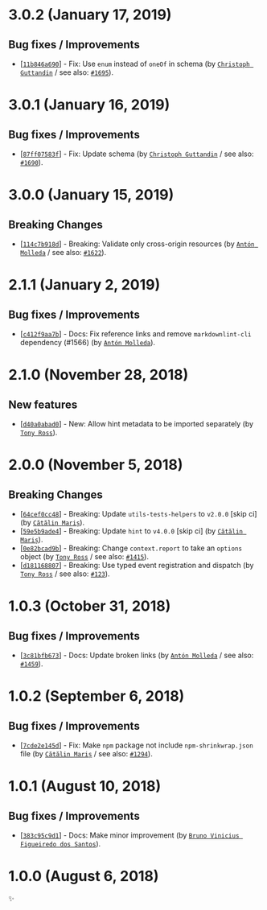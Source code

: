 # 3.0.2 (January 17, 2019)

## Bug fixes / Improvements

* [[`11b846a690`](https://github.com/webhintio/hint/commit/11b846a6908941d04f7142ebe86e42a4e535b358)] - Fix: Use `enum` instead of `oneOf` in schema (by [`Christoph Guttandin`](https://github.com/chrisguttandin) / see also: [`#1695`](https://github.com/webhintio/hint/issues/1695)).


# 3.0.1 (January 16, 2019)

## Bug fixes / Improvements

* [[`87ff07583f`](https://github.com/webhintio/hint/commit/87ff07583fe53cf30d8f4902fd5d08fc53983dfa)] - Fix: Update schema (by [`Christoph Guttandin`](https://github.com/chrisguttandin) / see also: [`#1690`](https://github.com/webhintio/hint/issues/1690)).


# 3.0.0 (January 15, 2019)

## Breaking Changes

* [[`114c7b918d`](https://github.com/webhintio/hint/commit/114c7b918dd7ed7d2fb8f74a38819ad9f8a516a3)] - Breaking: Validate only cross-origin resources (by [`Antón Molleda`](https://github.com/molant) / see also: [`#1622`](https://github.com/webhintio/hint/issues/1622)).


# 2.1.1 (January 2, 2019)

## Bug fixes / Improvements

* [[`c412f9aa7b`](https://github.com/webhintio/hint/commit/c412f9aa7ba99eb7ef6c20b7c496d629530f3ecf)] - Docs: Fix reference links and remove `markdownlint-cli` dependency (#1566) (by [`Antón Molleda`](https://github.com/molant)).


# 2.1.0 (November 28, 2018)

## New features

* [[`d40a0abad0`](https://github.com/webhintio/hint/commit/d40a0abad01c750174fbb5e41a6168feae5d4fea)] - New: Allow hint metadata to be imported separately (by [`Tony Ross`](https://github.com/antross)).


# 2.0.0 (November 5, 2018)

## Breaking Changes

* [[`64cef0cc48`](https://github.com/webhintio/hint/commit/64cef0cc48d77a70df196fdb3a96eb1d33f1ea32)] - Breaking: Update `utils-tests-helpers` to `v2.0.0` [skip ci] (by [`Cătălin Mariș`](https://github.com/alrra)).
* [[`59e5b9ade4`](https://github.com/webhintio/hint/commit/59e5b9ade47698d9bae42106cd93606a451b5a56)] - Breaking: Update `hint` to `v4.0.0` [skip ci] (by [`Cătălin Mariș`](https://github.com/alrra)).
* [[`0e82bcad9b`](https://github.com/webhintio/hint/commit/0e82bcad9bd5fb3626bf68d94278b89d685b46c7)] - Breaking: Change `context.report` to take an `options` object (by [`Tony Ross`](https://github.com/antross) / see also: [`#1415`](https://github.com/webhintio/hint/issues/1415)).
* [[`d181168807`](https://github.com/webhintio/hint/commit/d18116880733897793628f0a8e829de941531d18)] - Breaking: Use typed event registration and dispatch (by [`Tony Ross`](https://github.com/antross) / see also: [`#123`](https://github.com/webhintio/hint/issues/123)).


# 1.0.3 (October 31, 2018)

## Bug fixes / Improvements

* [[`3c81bfb673`](https://github.com/webhintio/hint/commit/3c81bfb673dff06d518dcd829e9df793f33b342a)] - Docs: Update broken links (by [`Antón Molleda`](https://github.com/molant) / see also: [`#1459`](https://github.com/webhintio/hint/issues/1459)).


# 1.0.2 (September 6, 2018)

## Bug fixes / Improvements

* [[`7cde2e145d`](https://github.com/webhintio/hint/commit/7cde2e145d247ea2dd0a42cbf2aa3a601b223a88)] - Fix: Make `npm` package not include `npm-shrinkwrap.json` file (by [`Cătălin Mariș`](https://github.com/alrra) / see also: [`#1294`](https://github.com/webhintio/hint/issues/1294)).


# 1.0.1 (August 10, 2018)

## Bug fixes / Improvements

* [[`383c95c9d1`](https://github.com/webhintio/hint/commit/383c95c9d1786d4fe618ec51264ec336886da82b)] - Docs: Make minor improvement (by [`Bruno Vinicius Figueiredo dos Santos`](https://github.com/IAmHopp)).


# 1.0.0 (August 6, 2018)

✨
